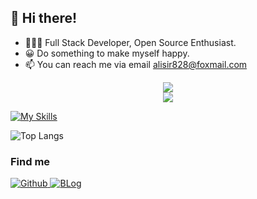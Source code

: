 ## 👋 Hi there!

- 🧑🏻‍💻 Full Stack Developer, Open Source Enthusiast.
- 😀 Do something to make myself happy.
- 📫 You can reach me via email [alisir828@foxmail.com](mailto:alisir828@foxmail.com)

<!-- dynamic typing effect 动态打字效果 -->
<div align="center">
  <a>
    <img src="https://readme-typing-svg.demolab.com?font=Fira+Code&pause=1000&width=435&lines=println(3.1415926);阿狸先森&center=true&size=27" style="border-radius: 8xp;" />
  </a>
</div>

<!-- knock code pictures 敲代码的图片 -->
<div align="center">
  <img src="https://cdn.jsdelivr.net/gh/sun0225SUN/sun0225SUN/assets/images/coding.gif" /><br>
</div>

<!-- 技能图标 -->
[![My Skills](https://skillicons.dev/icons?i=ts,nodejs,vue,nuxt,react,nextjs,docker,nestjs,go,postgres,mysql,mongodb,redis,java,py,jenkins,jest,linux,vscode)](https://skillicons.dev)
<!-- GitHub 统计信息 -->
<div>
  <!--   <img src="https://github-readme-stats.vercel.app/api?username=alisir-828&theme=radical" alt="Anurag's GitHub stats" /> -->
  <img src="https://github-readme-stats.vercel.app/api/top-langs/?username=alisir-828&layout=compact&theme=radical" alt="Top Langs" />
</div>

### Find me

<p>
  <a href="https://github.com/alisir-828" target="_blank">
    <img alt="Github" src="https://img.shields.io/badge/GitHub-%2312100E.svg?&style=for-the-badge&logo=Github&logoColor=white" />
  </a> 
  <a href="https://www.alisir.cn" target="_blank">
    <img alt="BLog" src="https://img.shields.io/badge/Blog-blue?style=for-the-badge&logo=Blog&logoColor=%232b8bff&logoSize=%23FF5733&color=%232b8bff&cacheSeconds=3600&link=https%3A%2F%2Fwww.alisir.cn%2F" />
  </a>
</p>

